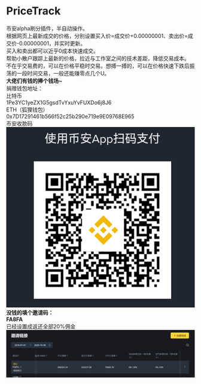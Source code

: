 # PriceTrack
币安alpha刷分插件，半自动操作。<br>
根据网页上最新成交的价格，分别设置买入价=成交价+0.00000001、卖出价=成交价-0.00000001，并实时更新。<br>
买入和卖出都可以近乎0成本快速成交。<br>
帮助小散户跟踪上最新的价格，拉近与工作室之间的技术差距，降低交易成本。<br>
不在乎交易费的，可以在价格平稳时交易。想搏一搏的，可以在价格快速下跌后振荡的一段时间交易，一般还能赚零点几个U。<br>
<b>大佬们有钱的捧个钱场~</b><br>
捐赠钱包地址：<br>
比特币<br>
1Pe3YC1yeZX1G5gsdTvYxuYvFUXDo6j8J6<br>
ETH（狐狸钱包）<br>
0x7D17291461b566f52c25b290e719e9E09768E965<br>
币安收款码
<img src='qr3.png'/>
<b>没钱的填个邀请码：</b><br>
<b>FA8FA</b><br>
已经设置成返还全部20%佣金<br>
<img src='yq.png' />
